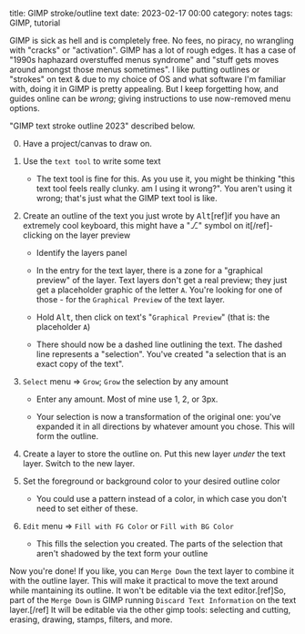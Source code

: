 title: GIMP stroke/outline text
date: 2023-02-17 00:00
category: notes
tags: GIMP, tutorial

GIMP is sick as hell and is completely free. No fees, no piracy, no wrangling with "cracks" or "activation". GIMP has a lot of rough edges. It has a case of "1990s haphazard overstuffed menus syndrome" and "stuff gets moves around amongst those menus sometimes". I like putting outlines or "strokes" on text & due to my choice of OS and what software I'm familiar with, doing it in GIMP is pretty appealing. But I keep forgetting how, and guides online can be *wrong*; giving instructions to use now-removed menu options.

"GIMP text stroke outline 2023" described below.

<!-- more -->

0. Have a project/canvas to draw on.

1. Use the `text tool` to write some text

    * The text tool is fine for this. As you use it, you might be thinking "this text tool feels really clunky. am I using it wrong?". You aren't using it wrong; that's just what the GIMP text tool is like.

2. Create an outline of the text you just wrote by <kbd>Alt</kbd>[ref]if you have an extremely cool keyboard, this might have a "⎇" symbol on it[/ref]-clicking on the layer preview

    * Identify the layers panel
    
    * In the entry for the text layer, there is a zone for a "graphical preview" of the layer. Text layers don't get a real preview; they just get a placeholder graphic of the letter `A`. You're looking for one of those - for the `Graphical Preview` of the text layer.
    
    * Hold <kbd>Alt</kbd>, then click on text's "`Graphical Preview`" (that is: the placeholder `A`)

    * There should now be a dashed line outlining the text. The dashed line represents a "selection". You've created "a selection that is an exact copy of the text".

3. `Select` menu ⇒ `Grow`; `Grow` the selection by any amount

    * Enter any amount. Most of mine use 1, 2, or 3px.

    * Your selection is now a transformation of the original one: you've expanded it in all directions by whatever amount you chose. This will form the outline.

4. Create a layer to store the outline on. Put this new layer *under* the text layer. Switch to the new layer.

5. Set the foreground or background color to your desired outline color

    * You could use a pattern instead of a color, in which case you don't need to set either of these.

6. `Edit` menu ⇒ `Fill with FG Color` or `Fill with BG Color`

    * This fills the selection you created. The parts of the selection that aren't shadowed by the text form your outline

Now you're done! If you like, you can `Merge Down` the text layer to combine it with the outline layer. This will make it practical to move the text around while mantaining its outline. It won't be editable via the text editor.[ref]So, part of the `Merge Down` is GIMP running `Discard Text Information` on the text layer.[/ref] It will be editable via the other gimp tools: selecting and cutting, erasing, drawing, stamps, filters, and more.